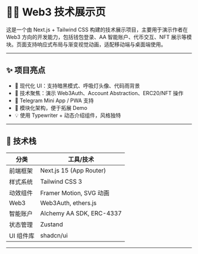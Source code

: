 # 🧑‍💻 Web3 技术展示页

这是一个由 Next.js + Tailwind CSS 构建的技术展示项目，主要用于演示作者在 Web3 方向的开发能力，包括钱包登录、AA 智能账户、代币交互、NFT 展示等模块。页面支持响应式布局与渐变视觉动画，适配移动端与桌面端使用。

---

## ✨ 项目亮点

- 🎨 现代化 UI：支持暗黑模式、呼吸灯头像、代码雨背景
- 🧠 技术聚焦：演示 Web3Auth、Account Abstraction、ERC20/NFT 操作
- 🪪 Telegram Mini App / PWA 支持
- 🧩 模块化架构，便于拓展 Demo
- 💡 使用 Typewriter + 动态介绍组件，风格独特

---

## 🧱 技术栈

| 分类      | 工具/技术                |
| --------- | ------------------------ |
| 前端框架  | Next.js 15 (App Router)  |
| 样式系统  | Tailwind CSS 3           |
| 动效组件  | Framer Motion, SVG 动画  |
| Web3      | Web3Auth, ethers.js      |
| 智能账户  | Alchemy AA SDK, ERC-4337 |
| 状态管理  | Zustand                  |
| UI 组件库 | shadcn/ui                |

---
